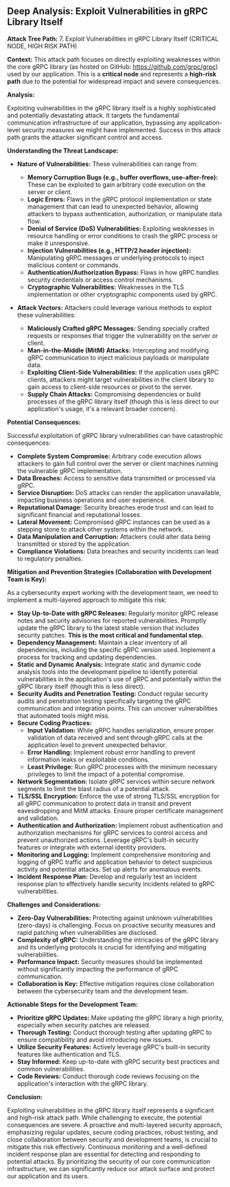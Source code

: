 ## Deep Analysis: Exploit Vulnerabilities in gRPC Library Itself

**Attack Tree Path:** 7. Exploit Vulnerabilities in gRPC Library Itself (CRITICAL NODE, HIGH RISK PATH)

**Context:** This attack path focuses on directly exploiting weaknesses within the core gRPC library (as hosted on GitHub: https://github.com/grpc/grpc) used by our application. This is a **critical node** and represents a **high-risk path** due to the potential for widespread impact and severe consequences.

**Analysis:**

Exploiting vulnerabilities in the gRPC library itself is a highly sophisticated and potentially devastating attack. It targets the fundamental communication infrastructure of our application, bypassing any application-level security measures we might have implemented. Success in this attack path grants the attacker significant control and access.

**Understanding the Threat Landscape:**

* **Nature of Vulnerabilities:** These vulnerabilities can range from:
    * **Memory Corruption Bugs (e.g., buffer overflows, use-after-free):**  These can be exploited to gain arbitrary code execution on the server or client.
    * **Logic Errors:** Flaws in the gRPC protocol implementation or state management that can lead to unexpected behavior, allowing attackers to bypass authentication, authorization, or manipulate data flow.
    * **Denial of Service (DoS) Vulnerabilities:**  Exploiting weaknesses in resource handling or error conditions to crash the gRPC process or make it unresponsive.
    * **Injection Vulnerabilities (e.g., HTTP/2 header injection):**  Manipulating gRPC messages or underlying protocols to inject malicious content or commands.
    * **Authentication/Authorization Bypass:**  Flaws in how gRPC handles security credentials or access control mechanisms.
    * **Cryptographic Vulnerabilities:**  Weaknesses in the TLS implementation or other cryptographic components used by gRPC.

* **Attack Vectors:**  Attackers could leverage various methods to exploit these vulnerabilities:
    * **Maliciously Crafted gRPC Messages:** Sending specially crafted requests or responses that trigger the vulnerability on the server or client.
    * **Man-in-the-Middle (MitM) Attacks:** Intercepting and modifying gRPC communication to inject malicious payloads or manipulate data.
    * **Exploiting Client-Side Vulnerabilities:** If the application uses gRPC clients, attackers might target vulnerabilities in the client library to gain access to client-side resources or pivot to the server.
    * **Supply Chain Attacks:**  Compromising dependencies or build processes of the gRPC library itself (though this is less direct to our application's usage, it's a relevant broader concern).

**Potential Consequences:**

Successful exploitation of gRPC library vulnerabilities can have catastrophic consequences:

* **Complete System Compromise:**  Arbitrary code execution allows attackers to gain full control over the server or client machines running the vulnerable gRPC implementation.
* **Data Breaches:** Access to sensitive data transmitted or processed via gRPC.
* **Service Disruption:** DoS attacks can render the application unavailable, impacting business operations and user experience.
* **Reputational Damage:** Security breaches erode trust and can lead to significant financial and reputational losses.
* **Lateral Movement:**  Compromised gRPC instances can be used as a stepping stone to attack other systems within the network.
* **Data Manipulation and Corruption:** Attackers could alter data being transmitted or stored by the application.
* **Compliance Violations:**  Data breaches and security incidents can lead to regulatory penalties.

**Mitigation and Prevention Strategies (Collaboration with Development Team is Key):**

As a cybersecurity expert working with the development team, we need to implement a multi-layered approach to mitigate this risk:

* **Stay Up-to-Date with gRPC Releases:**  Regularly monitor gRPC release notes and security advisories for reported vulnerabilities. Promptly update the gRPC library to the latest stable version that includes security patches. **This is the most critical and fundamental step.**
* **Dependency Management:**  Maintain a clear inventory of all dependencies, including the specific gRPC version used. Implement a process for tracking and updating dependencies.
* **Static and Dynamic Analysis:** Integrate static and dynamic code analysis tools into the development pipeline to identify potential vulnerabilities in the application's use of gRPC and potentially within the gRPC library itself (though this is less direct).
* **Security Audits and Penetration Testing:**  Conduct regular security audits and penetration testing specifically targeting the gRPC communication and integration points. This can uncover vulnerabilities that automated tools might miss.
* **Secure Coding Practices:**
    * **Input Validation:**  While gRPC handles serialization, ensure proper validation of data received and sent through gRPC calls at the application level to prevent unexpected behavior.
    * **Error Handling:** Implement robust error handling to prevent information leaks or exploitable conditions.
    * **Least Privilege:**  Run gRPC processes with the minimum necessary privileges to limit the impact of a potential compromise.
* **Network Segmentation:**  Isolate gRPC services within secure network segments to limit the blast radius of a potential attack.
* **TLS/SSL Encryption:**  Enforce the use of strong TLS/SSL encryption for all gRPC communication to protect data in transit and prevent eavesdropping and MitM attacks. Ensure proper certificate management and validation.
* **Authentication and Authorization:** Implement robust authentication and authorization mechanisms for gRPC services to control access and prevent unauthorized actions. Leverage gRPC's built-in security features or integrate with external identity providers.
* **Monitoring and Logging:**  Implement comprehensive monitoring and logging of gRPC traffic and application behavior to detect suspicious activity and potential attacks. Set up alerts for anomalous events.
* **Incident Response Plan:**  Develop and regularly test an incident response plan to effectively handle security incidents related to gRPC vulnerabilities.

**Challenges and Considerations:**

* **Zero-Day Vulnerabilities:**  Protecting against unknown vulnerabilities (zero-days) is challenging. Focus on proactive security measures and rapid patching when vulnerabilities are disclosed.
* **Complexity of gRPC:**  Understanding the intricacies of the gRPC library and its underlying protocols is crucial for identifying and mitigating vulnerabilities.
* **Performance Impact:**  Security measures should be implemented without significantly impacting the performance of gRPC communication.
* **Collaboration is Key:**  Effective mitigation requires close collaboration between the cybersecurity team and the development team.

**Actionable Steps for the Development Team:**

* **Prioritize gRPC Updates:**  Make updating the gRPC library a high priority, especially when security patches are released.
* **Thorough Testing:**  Conduct thorough testing after updating gRPC to ensure compatibility and avoid introducing new issues.
* **Utilize Security Features:**  Actively leverage gRPC's built-in security features like authentication and TLS.
* **Stay Informed:**  Keep up-to-date with gRPC security best practices and common vulnerabilities.
* **Code Reviews:**  Conduct thorough code reviews focusing on the application's interaction with the gRPC library.

**Conclusion:**

Exploiting vulnerabilities in the gRPC library itself represents a significant and high-risk attack path. While challenging to execute, the potential consequences are severe. A proactive and multi-layered security approach, emphasizing regular updates, secure coding practices, robust testing, and close collaboration between security and development teams, is crucial to mitigate this risk effectively. Continuous monitoring and a well-defined incident response plan are essential for detecting and responding to potential attacks. By prioritizing the security of our core communication infrastructure, we can significantly reduce our attack surface and protect our application and its users.
